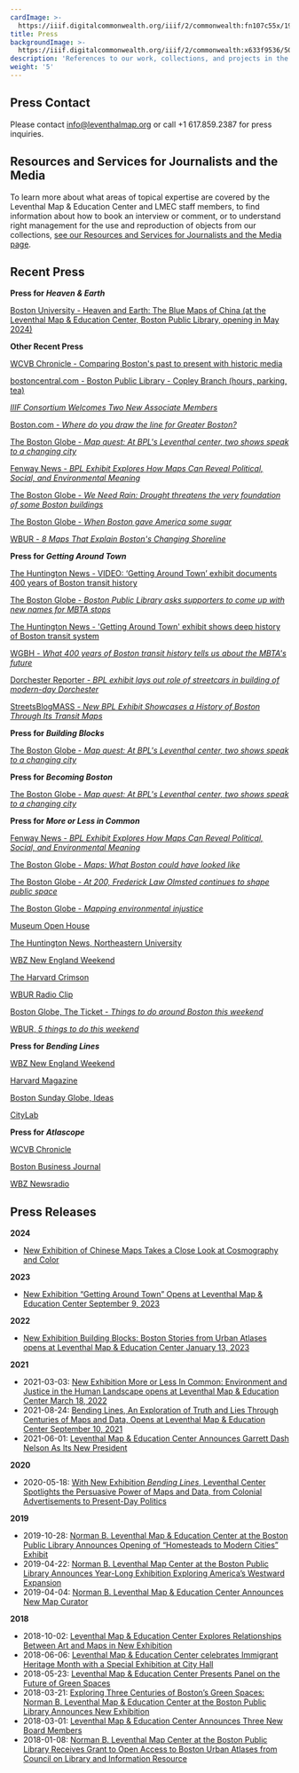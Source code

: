 ```yaml
---
cardImage: >-
  https://iiif.digitalcommonwealth.org/iiif/2/commonwealth:fn107c55x/1964,782,2862,1621/,300/0/default.jpg
title: Press
backgroundImage: >-
  https://iiif.digitalcommonwealth.org/iiif/2/commonwealth:x633f9536/5059,2047,4782,3064/1200,/0/default.jpg
description: 'References to our work, collections, and projects in the media'
weight: '5'
---
```


## Press Contact

Please contact [info@leventhalmap.org](mailto:info@leventhalmap.org) or call +1 617.859.2387 for press inquiries.

## Resources and Services for Journalists and the Media

To learn more about what areas of topical expertise are covered by the Leventhal Map & Education Center and LMEC staff members, to find information about how to book an interview or comment, or to understand right management for the use and reproduction of objects from our collections, [see our Resources and Services for Journalists and the Media page](../press-resources/).

## Recent Press

**Press for *Heaven & Earth***

[Boston University - Heaven and Earth: The Blue Maps of China (at the Leventhal Map & Education Center, Boston Public Library, opening in May 2024)](https://www.bu.edu/asian/2024/02/23/heaven-and-earth-the-blue-maps-of-china-at-the-leventhal-map-education-center-boston-public-library-opening-in-may-2024/)

**Other Recent Press**

[WCVB Chronicle - Comparing Boston's past to present with historic media](https://www.wcvb.com/article/boston-massachusetts-history-maps-photography-historic-atlascope-cityscapes-of-boston/61754700)

[bostoncentral.com - Boston Public Library - Copley Branch (hours, parking, tea)](https://www.bostoncentral.com/boston-public-library-copley-interior)

*[IIIF Consortium Welcomes Two New Associate Members](https://iiif.io/news/2023/07/05/4science-leventhal-BPL/)*

[Boston.com - *Where do you draw the line for Greater Boston?*](https://www.boston.com/news/wickedpedia/2023/02/21/greater-boston-cities-towns-massachusetts-boundaries/)

[The Boston Globe - *Map quest: At BPL's Leventhal center, two shows speak to a changing city*](https://www.bostonglobe.com/2023/01/19/arts/map-quest-bpls-leventhal-center-two-shows-speak-changing-city/?p1=StaffPage)

[Fenway News - *BPL Exhibit Explores How Maps Can Reveal Political, Social, and Environmental Meaning*](https://fenwaynews.org/wp-content/uploads/2022/09/Fenway-News_OCT-2022_web.pdf)

[The Boston Globe - *We Need Rain: Drought threatens the very foundation of some Boston buildings*](https://www.bostonglobe.com/2022/09/03/science/we-need-rain-drought-threatens-very-foundation-some-boston-buildings/)

[The Boston Globe - *When Boston gave America some sugar*](https://www.bostonglobe.com/2022/02/12/opinion/when-boston-gave-america-some-sugar/)

[WBUR - *8 Maps That Explain Boston's Changing Shoreline*](https://www.wbur.org/news/2021/06/14/8-maps-that-explain-bostons-changing-shoreline)

**Press for *Getting Around Town***

[The Huntington News - VIDEO: ‘Getting Around Town’ exhibit documents 400 years of Boston transit history](https://huntnewsnu.com/77467/multimedia/videos/video-getting-around-town-exhibit-documents-400-years-of-boston-transit-history/)

[The Boston Globe - *Boston Public Library asks supporters to come up with new names for MBTA stops*](https://www.bostonglobe.com/2024/01/31/metro/mbta-stop-names-bpl/)

[The Huntington News - 'Getting Around Town' exhibit shows deep history of Boston transit system](https://huntnewsnu.com/75608/city-pulse/getting-around-town-exhibit-shows-deep-history-of-boston-transit-system/)

[WGBH - *What 400 years of Boston transit history tells us about the MBTA's future*](https://www.wgbh.org/news/local/2023-12-07/what-400-years-of-boston-transit-history-tells-us-about-the-mbtas-future)

[Dorchester Reporter - *BPL exhibit lays out role of streetcars in building of modern-day Dorchester*](https://www.dotnews.com/2023/bpl-exhibit-lays-out-role-streetcars-building-modern-day-dorchester)

[StreetsBlogMASS - *New BPL Exhibit Showcases a History of Boston Through Its Transit Maps*](https://mass.streetsblog.org/2023/09/26/new-bpl-exhibit-showcases-a-history-of-boston-through-its-transit-maps)

**Press for *Building Blocks***

[The Boston Globe - *Map quest: At BPL's Leventhal center, two shows speak to a changing city*](https://www.bostonglobe.com/2023/01/19/arts/map-quest-bpls-leventhal-center-two-shows-speak-changing-city/?p1=StaffPage)

**Press for *Becoming Boston***

[The Boston Globe - *Map quest: At BPL's Leventhal center, two shows speak to a changing city*](https://www.bostonglobe.com/2023/01/19/arts/map-quest-bpls-leventhal-center-two-shows-speak-changing-city/?p1=StaffPage)

**Press for *More or Less in Common***

[Fenway News - *BPL Exhibit Explores How Maps Can Reveal Political, Social, and Environmental Meaning*](https://fenwaynews.org/wp-content/uploads/2022/09/Fenway-News_OCT-2022_web.pdf)

[The Boston Globe - *Maps: What Boston could have looked like*](https://www.bostonglobe.com/2022/06/12/arts/maps-what-boston-could-have-looked-like-if-olmsteds-original-plans-were-realized/)

[The Boston Globe - *At 200, Frederick Law Olmsted continues to shape public space*](https://www.bostonglobe.com/2022/06/11/arts/200-frederick-law-olmsted-continues-shape-public-space/)

[The Boston Globe - *Mapping environmental injustice*](https://www.bostonglobe.com/2022/04/22/opinion/mapping-environmental-justice/)

[Museum Open House](https://vimeo.com/708404724)

[The Huntington News, Northeastern University](https://huntnewsnu.com/68402/city-pulse/new-exhibit-at-leventhal-map-and-education-center-centers-of-environmental-injustice/)

[WBZ New England Weekend](https://bostonpubliclibrary.sharepoint.com/:u:/s/LeventhalMap/Ef61zuWf6ChJqsWb4dze5xQBXV-_qZuQrmITXF5t-UKxsA?e=wzyJQf)

[The Harvard Crimson](https://www.thecrimson.com/article/2022/3/29/bpl-maps-exhibit-article/)

[WBUR Radio Clip](https://bostonpubliclibrary.sharepoint.com/:u:/s/LeventhalMap/EXbsq6OQEnREvvB_7M0cHoYBjqdaJae9vFtZDZCBb_2MmA?e=eBH9qT)

[Boston Globe, The Ticket - *Things to do around Boston this weekend*](https://www.bostonglobe.com/2022/03/17/arts/things-do-around-boston-this-weekend-beyond/)

[WBUR, *5 things to do this weekend*](https://www.wbur.org/news/2022/03/17/weekend-revels-spring-sing-st-patricks-day-parade)

**Press for *Bending Lines***

[WBZ New England Weekend](https://bostonpubliclibrary.sharepoint.com/sites/LeventhalMap/Shared%20Documents/Forms/AllItems.aspx?id=%2Fsites%2FLeventhalMap%2FShared%20Documents%2FPR%20and%20Communications%2FBending%20Lines%2FLMC%20WBZ%2DAM%20NE%20WKND%20%2D%20BENDING%20LINES%2Emp3\&parent=%2Fsites%2FLeventhalMap%2FShared%20Documents%2FPR%20and%20Communications%2FBending%20Lines\&p=true\&originalPath=aHR0cHM6Ly9ib3N0b25wdWJsaWNsaWJyYXJ5LnNoYXJlcG9pbnQuY29tLzp1Oi9zL0xldmVudGhhbE1hcC9FZXhEU0IzekZRQk1xQUhPUGwxdzhKRUI0VE5oWFNIZUJhcG5DX2tsZjBxY2xnP3J0aW1lPW1PLThMQmw4MkVn)

[Harvard Magazine](https://harvardmagazine.com/2020/06/boston-maps-exhibit-on-persuasive-cartography)

[Boston Sunday Globe, Ideas](https://www.bostonglobe.com/2020/06/06/opinion/bending-lines-maps-deception/)

[CityLab](https://www.bloomberg.com/news/articles/2020-05-28/how-to-deconstruct-and-interpret-maps)

**Press for *Atlascope***

[WCVB Chronicle](https://www.wcvb.com/article/boston-massachusetts-history-maps-photography-historic-atlascope-cityscapes-of-boston/61754700)

[Boston Business Journal](https://www.bizjournals.com/boston/news/2020/01/26/five-things-you-need-to-know-today-and-the-coolest.html)

[WBZ Newsradio](https://wbznewsradio.iheart.com/content/atlascope-boston-public-library-city-streets-view-civil-war-history/)

## Press Releases

**2024**

* [New Exhibition of Chinese Maps Takes a Close Look at Cosmography and Color](https://www.leventhalmap.org/about/press-releases/heaven-and-earth-press-release/)

**2023**

* [New Exhibition “Getting Around Town” Opens at Leventhal Map & Education Center September 9, 2023](https://www.leventhalmap.org/about/press-releases/getting-around-town-opens-fall-2023/)

**2022**

* [New Exhibition Building Blocks: Boston Stories from Urban Atlases opens at Leventhal Map & Education Center January 13, 2023](https://www.leventhalmap.org/about/press-releases/new-exhibition-building-blocks-boston-stories-from-urban-atlases-opens-at-leventhal-map-education-center-january-13-2023-1/)

**2021**

* 2021-03-03: [New Exhibition More or Less In Common: Environment and Justice in the Human Landscape opens at Leventhal Map & Education Center March 18, 2022](/about/press-releases/new-exhibition-more-or-less-in-common-opens-at-leventhal-map-education-center-march-18-2022/)
* 2021-08-24: [Bending Lines, An Exploration of Truth and Lies Through Centuries of Maps and Data, Opens at Leventhal Map & Education Center September 10, 2021](/about/press-releases/bending-lines-opens-in-person/)
* 2021-06-01: [Leventhal Map & Education Center Announces Garrett Dash Nelson As Its New President](https://bostonpubliclibrary.sharepoint.com/:b:/s/LeventhalMap/EXZbh4GltnZFschmGbh8XMABK2n7XaW7wgZcOHN7inQZPw)

**2020**

* 2020-05-18: [With New Exhibition *Bending Lines*, Leventhal Center Spotlights the Persuasive Power of Maps and Data, from Colonial Advertisements to Present-Day Politics](https://bostonpubliclibrary.sharepoint.com/:b:/s/LeventhalMap/EWNW3t6Pr_BFqKSCaLiOa8EBAbbyXiKn0G-HssNjFD6aOg?e=HJhwrd)

**2019**

* 2019-10-28: [Norman B. Leventhal Map & Education Center at the Boston Public Library Announces Opening of “Homesteads to Modern Cities” Exhibit](https://bostonpubliclibrary.sharepoint.com/:b:/s/LeventhalMap/EXHbgU1j1c9HmmSoQe4p3uwBp6MMa7Ot9Z5OiDHsQwsnQQ?e=IaEQVK)
* 2019-04-22: [Norman B. Leventhal Map Center at the Boston Public Library Announces Year-Long Exhibition Exploring America’s Westward Expansion](https://bostonpubliclibrary.sharepoint.com/:b:/s/LeventhalMap/ERmcqRcqHexMnYETXX1M-RgBLZirf2nmxu6NAX9eIvjU4w?e=veaWeH)
* 2019-04-04: [Norman B. Leventhal Map & Education Center Announces New Map Curator](https://bostonpubliclibrary.sharepoint.com/:b:/s/LeventhalMap/EXx6wZ7YkllBiMb-Xx8TOrcBRRnGWk0naAv1M0ubWNd-Fw?e=dlXuf8)

**2018**

* 2018-10-02: [Leventhal Map & Education Center Explores Relationships Between Art and Maps in New Exhibition](https://bostonpubliclibrary.sharepoint.com/:b:/s/LeventhalMap/EU710y3unWBNmhkC9Z0OXBsBsiieUdUZM0lk6DOD4EmIHw?e=rmibBH)
* 2018-06-06: [Leventhal Map & Education Center celebrates Immigrant Heritage Month with a Special Exhibition at City Hall](https://bostonpubliclibrary.sharepoint.com/:b:/s/LeventhalMap/EbgjiZ5Y0ytNqCvxJ2a3LLwBIPukpSteFQPxNsNGSo15ng?e=dDqI8C)
* 2018-05-23: [Leventhal Map & Education Center Presents Panel on the Future of Green Spaces](https://bostonpubliclibrary.sharepoint.com/:b:/s/LeventhalMap/EXMheZmRk9NMpP_cVQeHDY4BP-VOgsBW9zNM5I4KPdnpPA?e=KqtT24)
* 2018-03-21: [Exploring Three Centuries of Boston’s Green Spaces: Norman B. Leventhal Map & Education Center at the Boston Public Library Announces New Exhibition](https://bostonpubliclibrary.sharepoint.com/:b:/s/LeventhalMap/ESiZOnuYjqtAufotqeulgBkB_IKfO-QEuA4MDfFIGpPfpw?e=GyIC0G)
* 2018-03-01: [Leventhal Map & Education Center Announces Three New Board Members](https://bostonpubliclibrary.sharepoint.com/:b:/s/LeventhalMap/EUZlrxETftRPvDadpeDVR6kByndvuAjx0k0mirZEgivqmQ?e=NGdTKk)
* 2018-01-08: [Norman B. Leventhal Map Center at the Boston Public Library Receives Grant to Open Access to Boston Urban Atlases from Council on Library and Information Resource](https://bostonpubliclibrary.sharepoint.com/:b:/s/LeventhalMap/ETQuJHFUt9RKgwEtJWkftboBUkWgX-rNtLyAelWROnNQmQ?e=h10NBS)
